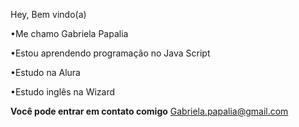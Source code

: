 Hey, Bem vindo(a)

•Me chamo Gabriela Papalia

•Estou aprendendo programação no Java Script

•Estudo na
Alura

•Estudo inglês na Wizard 

**Você pode entrar em contato comigo**
Gabriela.papalia@gmail.com



